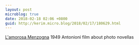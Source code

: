 ```yaml
---
layout: post
microblog: true
date: 2018-02-18 02:06 +0800
guid: http://kerim.micro.blog/2018/02/17/180629.html
---
```

[L'amorosa Menzogna](https://m.youtube.com/watch?v=1oMv4uIVNIs) 1949 Antonioni film about photo novellas
